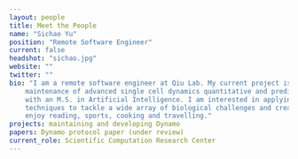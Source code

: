```yaml
---
layout: people
title: Meet the People
name: "Sichao Yu"
position: "Remote Software Engineer"
current: false
headshot: "sichao.jpg"
website: ""
twitter: ""
bio: "I am a remote software engineer at Qiu Lab. My current project is mainly on the development, optimization and 
    maintenance of advanced single cell dynamics quantitative and predictive tools. I graduated from Boston University 
    with an M.S. in Artificial Intelligence. I am interested in applying computation skills and machine learning 
    techniques to tackle a wide array of biological challenges and create meaningful applications. In my free time, I 
    enjoy reading, sports, cooking and travelling."
projects: maintaining and developing Dynamo
papers: Dynamo protocol paper (under review)
current_role: Scientific Computation Research Center
---
```

